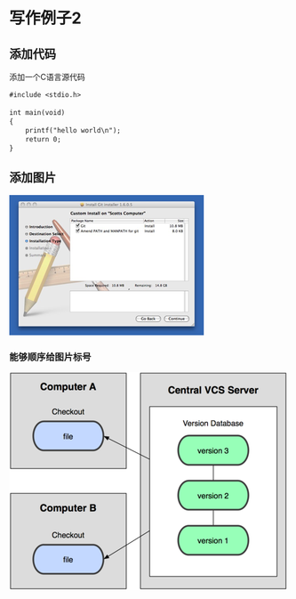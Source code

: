 # 写作例子2

## 添加代码

添加一个C语言源代码

    #include <stdio.h>

    int main(void)
    {
        printf("hello world\n");
        return 0;
    }

## 添加图片

![图片说明](../figures/1.1.png)

### 能够顺序给图片标号

![图片说明2](../figures/1.2.png)

